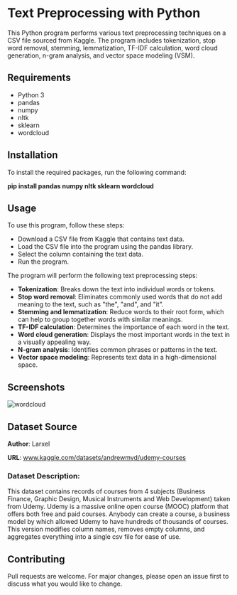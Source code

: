 # Text Preprocessing with Python

This Python program performs various text preprocessing techniques on a CSV file sourced from Kaggle. The program includes tokenization, stop word removal, stemming, lemmatization, TF-IDF calculation, word cloud generation, n-gram analysis, and vector space modeling (VSM).

## Requirements

* Python 3
* pandas
* numpy
* nltk
* sklearn
* wordcloud

## Installation

To install the required packages, run the following command:

**pip install pandas numpy nltk sklearn wordcloud**

## Usage
To use this program, follow these steps:

* Download a CSV file from Kaggle that contains text data.
* Load the CSV file into the program using the pandas library.
* Select the column containing the text data.
* Run the program.

The program will perform the following text preprocessing steps:

* **Tokenization**: Breaks down the text into individual words or tokens.
* **Stop word removal**: Eliminates commonly used words that do not add meaning to the text, such as "the", "and", and "it".
* **Stemming and lemmatization**: Reduce words to their root form, which can help to group together words with similar meanings.
* **TF-IDF calculation**: Determines the importance of each word in the text.
* **Word cloud generation**: Displays the most important words in the text in a visually appealing way.
* **N-gram analysis**: Identifies common phrases or patterns in the text.
* **Vector space modeling**: Represents text data in a high-dimensional space.

## Screenshots
![wordcloud](https://user-images.githubusercontent.com/97142240/221418411-3b87c1ce-540f-4234-b137-07d85de90852.png) 
## Dataset Source

**Author**: Larxel

**URL**: www.kaggle.com/datasets/andrewmvd/udemy-courses

### Dataset Description:
This dataset contains records of courses from 4 subjects (Business Finance, Graphic Design, Musical Instruments and Web Development) taken from Udemy.  Udemy is a massive online open course (MOOC) platform that offers both free and paid courses. Anybody can create a course, a business model by which allowed Udemy to have hundreds of thousands of courses. This version modifies column names, removes empty columns, and aggregates everything into a single csv file for ease of use.

## Contributing
Pull requests are welcome. For major changes, please open an issue first to discuss what you would like to change.
